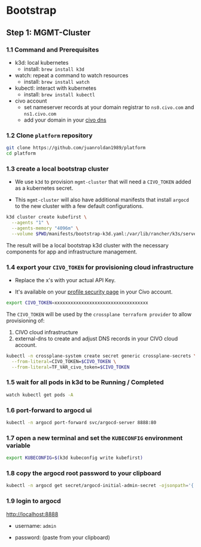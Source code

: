 # Bootstrap

## Step 1: MGMT-Cluster

### 1.1 Command and Prerequisites

- k3d: local kubernetes
    - install: `brew install k3d`
- watch: repeat a command to watch resources
    - install: `brew install watch`
- kubectl: interact with kubernetes
    - install: `brew install kubectl`
- civo account
    - set nameserver records at your domain registrar to `ns0.civo.com` and `ns1.civo.com`
    - add your domain in your [civo dns](https://dashboard.civo.com/dns)

### 1.2 Clone `platform` repository
```sh
git clone https://github.com/juanroldan1989/platform
cd platform
```

### 1.3 create a local bootstrap cluster

- We use `k3d` to provision `mgmt-cluster` that will need a `CIVO_TOKEN` added as a kubernetes secret.

- This `mgmt-cluster` will also have additional manifests that install `argocd` to the new cluster with a few default configurations.

```sh
k3d cluster create kubefirst \
  --agents "1" \
  --agents-memory "4096m" \
  --volume $PWD/manifests/bootstrap-k3d.yaml:/var/lib/rancher/k3s/server/manifests/bootstrap-k3d.yaml
```

The result will be a local bootstrap k3d cluster with the necessary components for app and infrastructure management.

### 1.4 export your `CIVO_TOKEN` for provisioning cloud infrastructure

- Replace the x's with your actual API Key.

- It's available on your [profile security page](https://dashboard.civo.com/security) in your Civo account.

```sh
export CIVO_TOKEN=xxxxxxxxxxxxxxxxxxxxxxxxxxxxxxxxxxx
```

The `CIVO_TOKEN` will be used by the `crossplane terraform provider` to allow provisioning of:

1. CIVO cloud infrastructure
2. external-dns to create and adjust DNS records in your CIVO cloud account.

```sh
kubectl -n crossplane-system create secret generic crossplane-secrets \
  --from-literal=CIVO_TOKEN=$CIVO_TOKEN \
  --from-literal=TF_VAR_civo_token=$CIVO_TOKEN
```

### 1.5 wait for all pods in k3d to be Running / Completed

```sh
watch kubectl get pods -A
```

### 1.6 port-forward to argocd ui

```sh
kubectl -n argocd port-forward svc/argocd-server 8888:80
```

### 1.7 open a new terminal and set the `KUBECONFIG` environment variable

```sh
export KUBECONFIG=$(k3d kubeconfig write kubefirst)
```

### 1.8 copy the argocd root password to your clipboard

```sh
kubectl -n argocd get secret/argocd-initial-admin-secret -ojsonpath='{.data.password}' | base64 -D | pbcopy
```

### 1.9 login to argocd

[http://localhost:8888](http://localhost:8888)

- username: `admin`

- password: (paste from your clipboard)
